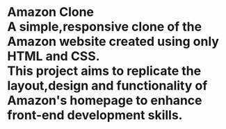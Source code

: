 <h1>Amazon Clone<br>A simple,responsive clone of the Amazon website created using only HTML and CSS.<br>
This project aims to replicate the layout,design and functionality of Amazon's homepage to enhance front-end development skills.
